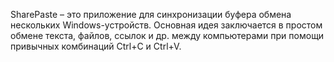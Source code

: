 SharePaste – это приложение для синхронизации буфера
обмена нескольких Windows-устройств. Основная идея заключается
в простом обмене текста, файлов, ссылок и др. между компьютерами
при помощи привычных комбинаций Ctrl+C и Ctrl+V.
